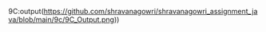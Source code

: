 9C:output(https://github.com/shravanagowri/shravanagowri_assignment_java/blob/main/9c/9C_Output.png))
